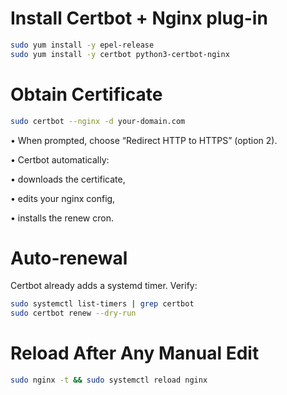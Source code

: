 # Install Certbot + Nginx plug-in
```bash
sudo yum install -y epel-release
sudo yum install -y certbot python3-certbot-nginx
```
# Obtain Certificate
```bash
sudo certbot --nginx -d your-domain.com
```
•
When prompted, choose “Redirect HTTP to HTTPS” (option 2).

•
Certbot automatically:

•
downloads the certificate,

•
edits your nginx config,

•
installs the renew cron.

# Auto-renewal
Certbot already adds a systemd timer. 
Verify:
```bash
sudo systemctl list-timers | grep certbot
sudo certbot renew --dry-run
```
# Reload After Any Manual Edit
```bash
sudo nginx -t && sudo systemctl reload nginx
```
